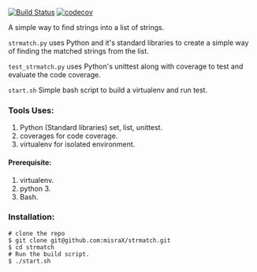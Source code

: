 [![Build Status](https://travis-ci.org/misraX/strmatch.svg?branch=master)](https://travis-ci.org/misraX/strmatch)
[![codecov](https://codecov.io/gh/misraX/strmatch/branch/master/graph/badge.svg)](https://codecov.io/gh/misraX/strmatch)

A simple way to find strings into a list of strings.


`strmatch.py` uses Python and it's standard libraries to create a simple way of
finding the matched strings from the list.

`test_strmatch.py` uses Python's unittest along with coverage to test and evaluate the code
coverage.

`start.sh` Simple bash script to build a virtualenv and run test.

### Tools Uses:

1. Python (Standard libraries) set, list, unittest.
2. coverages for code coverage.
3. virtualenv for isolated environment.


#### Prerequisite:

1. virtualenv.
2. python 3.
3. Bash.

### Installation:

```
# clone the repo
$ git clone git@github.com:misraX/strmatch.git
$ cd strmatch
# Run the build script.
$ ./start.sh
```       
